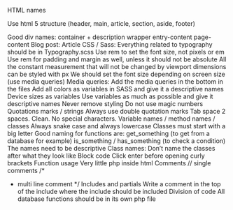 HTML names

Use html 5 structure (header, main, article, section, aside, footer)

Good div names: 
container + description
wrapper
entry-content
page-content
Blog post: Article
CSS / Sass: 
Everything related to typography should be in Typography.scss 
Use rem to set the font size, not pixels or em 
Use rem for padding and margin as well, unless it should not be absolute
All the constant measurement that will not be changed by viewport dimensions can be styled with px
We should set the font size depending on screen size (use media queries)
Media queries: Add the media queries in the bottom in the files 
Add all colors as variables in SASS and give it a descriptive names 
Device sizes as variables 
Use variables as much as possible and give it descriptive names 
Never remove styling 
Do not use magic numbers 
Quotations marks / strings
Always use double quotation marks
Tab space
2 spaces. Clean. No special characters.
Variable names / method names / classes
Always snake case and always lowercase
Classes must start with a big letter
Good naming for functions are:
get_something (to get from a database for example)
is_something / has_something (to check a condition)
The names need to be descriptive 
Class names: Don’t name the classes after what they look like
Block code
Click enter before opening curly brackets
Function usage
Very little php inside html
Comments
// single comments
/* 
* multi line comment
*/
Includes and partials
Write a comment in the top of the include where the include should be included
Division of code
All database functions should be in its own php file
